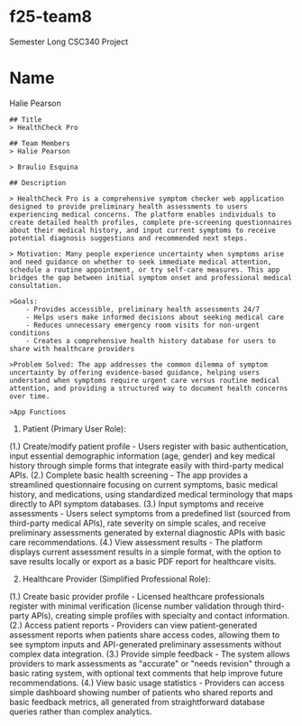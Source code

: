 # f25-team8
Semester Long CSC340 Project
# Name
Halie Pearson



    ## Title
    > HealthCheck Pro

    ## Team Members
    > Halie Pearson

    > Braulio Esquina

    ## Description
 
    > HealthCheck Pro is a comprehensive symptom checker web application designed to provide preliminary health assessments to users experiencing medical concerns. The platform enables individuals to create detailed health profiles, complete pre-screening questionnaires about their medical history, and input current symptoms to receive potential diagnosis suggestions and recommended next steps.

    > Motivation: Many people experience uncertainty when symptoms arise and need guidance on whether to seek immediate medical attention, schedule a routine appointment, or try self-care measures. This app bridges the gap between initial symptom onset and professional medical consultation.

    >Goals:
        - Provides accessible, preliminary health assessments 24/7
        - Helps users make informed decisions about seeking medical care
        - Reduces unnecessary emergency room visits for non-urgent conditions
        - Creates a comprehensive health history database for users to share with healthcare providers

    >Problem Solved: The app addresses the common dilemma of symptom uncertainty by offering evidence-based guidance, helping users understand when symptoms require urgent care versus routine medical attention, and providing a structured way to document health concerns over time.

    >App Functions
1. Patient (Primary User Role):

(1.) Create/modify patient profile - Users register with basic authentication, input essential demographic information (age, gender) and key medical history through simple forms that integrate easily with third-party medical APIs.
(2.) Complete basic health screening - The app provides a streamlined questionnaire focusing on current symptoms, basic medical history, and medications, using standardized medical terminology that maps directly to API symptom databases.
(3.) Input symptoms and receive assessments - Users select symptoms from a predefined list (sourced from third-party medical APIs), rate severity on simple scales, and receive preliminary assessments generated by external diagnostic APIs with basic care recommendations.
(4.) View assessment results - The platform displays current assessment results in a simple format, with the option to save results locally or export as a basic PDF report for healthcare visits.

2. Healthcare Provider (Simplified Professional Role):

(1.) Create basic provider profile - Licensed healthcare professionals register with minimal verification (license number validation through third-party APIs), creating simple profiles with specialty and contact information.
(2.) Access patient reports - Providers can view patient-generated assessment reports when patients share access codes, allowing them to see symptom inputs and API-generated preliminary assessments without complex data integration.
(3.) Provide simple feedback - The system allows providers to mark assessments as "accurate" or "needs revision" through a basic rating system, with optional text comments that help improve future recommendations.
(4.) View basic usage statistics - Providers can access simple dashboard showing number of patients who shared reports and basic feedback metrics, all generated from straightforward database queries rather than complex analytics.